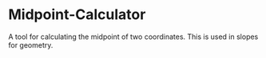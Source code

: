 Midpoint-Calculator
===================

A tool for calculating the midpoint of two coordinates. This is used in slopes for geometry.
